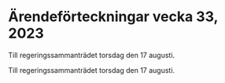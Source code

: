 # Ärendeförteckningar vecka 33, 2023

Till regeringssammanträdet torsdag den 17 augusti.

Till regeringssammanträdet torsdag den 17 augusti.
